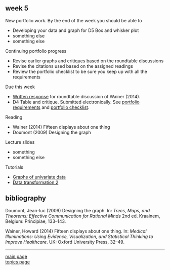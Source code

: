 
week 5
------

New portfolio work. By the end of the week you should be able to

-   Developing your data and graph for D5 Box and whisker plot
-   something else
-   something else

Continuing portfolio progress

-   Revise earlier graphs and critiques based on the roundtable discussions
-   Revise the citations used based on the assigned readings
-   Review the portfolio checklist to be sure you keep up with all the requirements

Due this week

-   [Written response](read-01_reading-response-form.pdf) for roundtable discussion of Wainer (2014).
-   D4 Table and critique. Submitted electronically. See [portfolio requirements](folio-01_portfolio-requirements.md) and [portfolio checklist](folio-02_portfolio-checklist.pdf).

Reading

-   Wainer (2014) Fifteen displays about one thing
-   Doumont (2009) Designing the graph

Lecture slides

-   something
-   something else

Tutorials

-   [Graphs of univariate data](tut-1501_univariate_graphs.md)
-   [Data transformation 2](tut-2201_data-transform-2.md)

bibliography
------------

Doumont, Jean-luc (2009) Designing the graph. In: *Trees, Maps, and Theorems: Effective Communication for Rational Minds* 2nd ed. Kraainem, Belgium: Principiae, 133–143.

Wainer, Howard (2014) Fifteen displays about one thing. In: *Medical Illuminations: Using Evidence, Visualization, and Statistical Thinking to Improve Healthcare*. UK: Oxford University Press, 32–49.

------------------------------------------------------------------------

[main page](../README.md)<br> [topics page](../README-by-topic.md)
